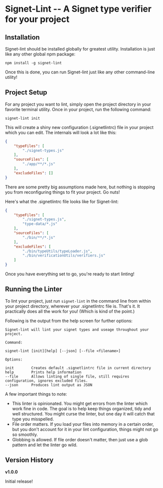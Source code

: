 Signet-Lint -- A Signet type verifier for your project
======================================================

## Installation ##

Signet-lint should be installed globally for greatest utility.  Installation is just like any other global npm package:

`npm install -g signet-lint`

Once this is done, you can run Signet-lint just like any other command-line utility!

## Project Setup ##

For any project you want to lint, simply open the project directory in your favorite terminal utility.  Once in your project, run the following command:

`signet-lint init`

This will create a shiny new configuration (.signetlintrc) file in your project which you can edit.  The internals will look a lot like this:

```json
{
    "typeFiles": [
        "./signet-types.js"
    ],
    "sourceFiles": [
        "./app/**/*.js"
    ],
    "excludeFiles": []
}
```

There are some pretty big assumptions made here, but nothing is stopping you from reconfiguring things to fit your project.  Go nuts!

Here's what the .signetlintrc file looks like for Signet-lint:

```json
{
    "typeFiles": [
        "./signet-types.js",
        "type-data/*.js"
    ],
    "sourceFiles": [
        "./bin/**/*.js"
    ],
    "excludeFiles": [
        "./bin/typeUtils/typeLoader.js",
        "./bin/verificationUtils/verifiers.js"
    ]
}
```

Once you have everything set to go, you're ready to start linting!

## Running the Linter ##

To lint your project, just run `signet-lint` in the command line from within your project directory, wherever your .signetlintrc file is.  That's it.  It practically does all the work for you! (Which is kind of the point.)

Following is the output from the help screen for further options:

```
Signet-lint will lint your signet types and useage throughout your project.

Command:

signet-lint [init][help] [--json] [--file <filename>]

Options:

init        Creates default .signetlintrc file in current directory
help        Prints help information
--file      Allows linting of single file, still requires configuration, ignores excluded files.
--json      Produces lint output as JSON
```

A few important things to note:

- This linter is opinionated. You might get errors from the linter which work fine in code. The goal is to help keep things organized, tidy and well structured.  You might curse the linter, but one day it will catch that type you misspelled.
- File order matters.  If you load your files into memory in a certain order, but you don't account for it in your lint configuration, things might not go so smoothly.
- Globbing is allowed. If file order doesn't matter, then just use a glob pattern and let the linter go wild.

## Version History ##

**v1.0.0**

Initial release!